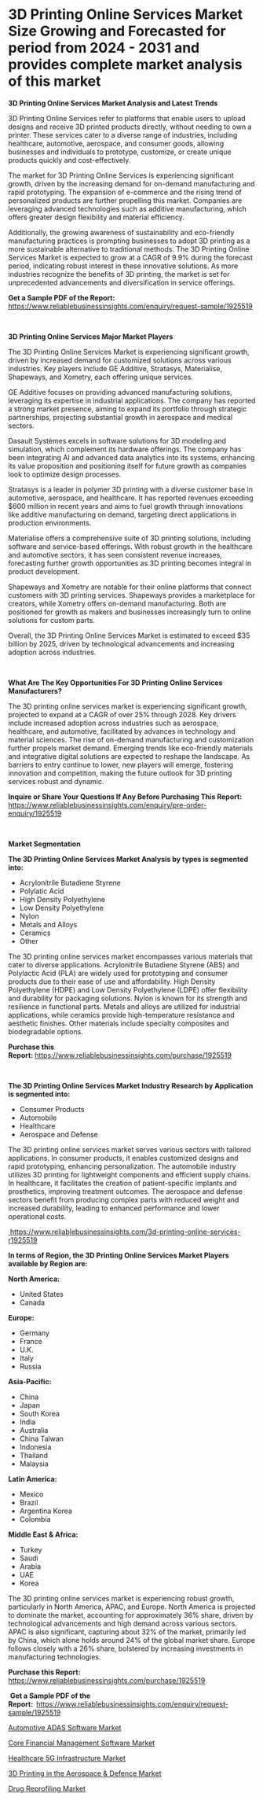 <p><h1>3D Printing Online Services Market Size Growing and Forecasted for period from 2024 - 2031 and provides complete market analysis of this market</h1></p><p><strong>3D Printing Online Services Market Analysis and Latest Trends</strong></p>
<p><p>3D Printing Online Services refer to platforms that enable users to upload designs and receive 3D printed products directly, without needing to own a printer. These services cater to a diverse range of industries, including healthcare, automotive, aerospace, and consumer goods, allowing businesses and individuals to prototype, customize, or create unique products quickly and cost-effectively.</p><p>The market for 3D Printing Online Services is experiencing significant growth, driven by the increasing demand for on-demand manufacturing and rapid prototyping. The expansion of e-commerce and the rising trend of personalized products are further propelling this market. Companies are leveraging advanced technologies such as additive manufacturing, which offers greater design flexibility and material efficiency.</p><p>Additionally, the growing awareness of sustainability and eco-friendly manufacturing practices is prompting businesses to adopt 3D printing as a more sustainable alternative to traditional methods. The 3D Printing Online Services Market is expected to grow at a CAGR of 9.9% during the forecast period, indicating robust interest in these innovative solutions. As more industries recognize the benefits of 3D printing, the market is set for unprecedented advancements and diversification in service offerings.</p></p>
<p><strong>Get a Sample PDF of the Report:&nbsp;</strong> <a href="https://www.reliablebusinessinsights.com/enquiry/request-sample/1925519?utm_campaign=1723&utm_medium=2&utm_source=Github&utm_content=ia&utm_term=24102024&utm_id=3d-printing-online-services">https://www.reliablebusinessinsights.com/enquiry/request-sample/1925519</a></p>
<p>&nbsp;</p>
<p><strong>3D Printing Online Services Major Market Players</strong></p>
<p><p>The 3D Printing Online Services Market is experiencing significant growth, driven by increased demand for customized solutions across various industries. Key players include GE Additive, Stratasys, Materialise, Shapeways, and Xometry, each offering unique services.</p><p>GE Additive focuses on providing advanced manufacturing solutions, leveraging its expertise in industrial applications. The company has reported a strong market presence, aiming to expand its portfolio through strategic partnerships, projecting substantial growth in aerospace and medical sectors.</p><p>Dasault Systèmes excels in software solutions for 3D modeling and simulation, which complement its hardware offerings. The company has been integrating AI and advanced data analytics into its systems, enhancing its value proposition and positioning itself for future growth as companies look to optimize design processes.</p><p>Stratasys is a leader in polymer 3D printing with a diverse customer base in automotive, aerospace, and healthcare. It has reported revenues exceeding $600 million in recent years and aims to fuel growth through innovations like additive manufacturing on demand, targeting direct applications in production environments.</p><p>Materialise offers a comprehensive suite of 3D printing solutions, including software and service-based offerings. With robust growth in the healthcare and automotive sectors, it has seen consistent revenue increases, forecasting further growth opportunities as 3D printing becomes integral in product development.</p><p>Shapeways and Xometry are notable for their online platforms that connect customers with 3D printing services. Shapeways provides a marketplace for creators, while Xometry offers on-demand manufacturing. Both are positioned for growth as makers and businesses increasingly turn to online solutions for custom parts.</p><p>Overall, the 3D Printing Online Services Market is estimated to exceed $35 billion by 2025, driven by technological advancements and increasing adoption across industries.</p></p>
<p>&nbsp;</p>
<p><strong>What Are The Key Opportunities For 3D Printing Online Services Manufacturers?</strong></p>
<p><p>The 3D printing online services market is experiencing significant growth, projected to expand at a CAGR of over 25% through 2028. Key drivers include increased adoption across industries such as aerospace, healthcare, and automotive, facilitated by advances in technology and material sciences. The rise of on-demand manufacturing and customization further propels market demand. Emerging trends like eco-friendly materials and integrative digital solutions are expected to reshape the landscape. As barriers to entry continue to lower, new players will emerge, fostering innovation and competition, making the future outlook for 3D printing services robust and dynamic.</p></p>
<p><strong>Inquire or Share Your Questions If Any Before Purchasing This Report:</strong> <a href="https://www.reliablebusinessinsights.com/enquiry/pre-order-enquiry/1925519?utm_campaign=1723&utm_medium=2&utm_source=Github&utm_content=ia&utm_term=24102024&utm_id=3d-printing-online-services">https://www.reliablebusinessinsights.com/enquiry/pre-order-enquiry/1925519</a></p>
<p>&nbsp;</p>
<p><strong>Market Segmentation</strong></p>
<p><strong>The 3D Printing Online Services Market Analysis by types is segmented into:</strong></p>
<p><ul><li>Acrylonitrile Butadiene Styrene</li><li>Polylatic Acid</li><li>High Density Polyethylene</li><li>Low Density Polyethylene</li><li>Nylon</li><li>Metals and Alloys</li><li>Ceramics</li><li>Other</li></ul></p>
<p><p>The 3D printing online services market encompasses various materials that cater to diverse applications. Acrylonitrile Butadiene Styrene (ABS) and Polylactic Acid (PLA) are widely used for prototyping and consumer products due to their ease of use and affordability. High Density Polyethylene (HDPE) and Low Density Polyethylene (LDPE) offer flexibility and durability for packaging solutions. Nylon is known for its strength and resilience in functional parts. Metals and alloys are utilized for industrial applications, while ceramics provide high-temperature resistance and aesthetic finishes. Other materials include specialty composites and biodegradable options.</p></p>
<p><strong>Purchase this Report:&nbsp;</strong><a href="https://www.reliablebusinessinsights.com/purchase/1925519?utm_campaign=1723&utm_medium=2&utm_source=Github&utm_content=ia&utm_term=24102024&utm_id=3d-printing-online-services">https://www.reliablebusinessinsights.com/purchase/1925519</a></p>
<p>&nbsp;</p>
<p><strong>The 3D Printing Online Services Market Industry Research by Application is segmented into:</strong></p>
<p><ul><li>Consumer Products</li><li>Automobile</li><li>Healthcare</li><li>Aerospace and Defense</li></ul></p>
<p><p>The 3D printing online services market serves various sectors with tailored applications. In consumer products, it enables customized designs and rapid prototyping, enhancing personalization. The automobile industry utilizes 3D printing for lightweight components and efficient supply chains. In healthcare, it facilitates the creation of patient-specific implants and prosthetics, improving treatment outcomes. The aerospace and defense sectors benefit from producing complex parts with reduced weight and increased durability, leading to enhanced performance and lower operational costs.</p></p>
<p><a href="https://www.reliablebusinessinsights.com/3d-printing-online-services-r1925519?utm_campaign=1723&utm_medium=2&utm_source=Github&utm_content=ia&utm_term=24102024&utm_id=3d-printing-online-services">&nbsp;https://www.reliablebusinessinsights.com/3d-printing-online-services-r1925519</a></p>
<p><strong>In terms of Region, the 3D Printing Online Services Market Players available by Region are:</strong></p>
<p>
    <p> <strong> North America: </strong>
        <ul>
            <li>United States</li>
            <li>Canada</li>
        </ul>
        </p> 
    <p> <strong> Europe: </strong>
        <ul>
            <li>Germany</li>
            <li>France</li>
            <li>U.K.</li>
            <li>Italy</li>
            <li>Russia</li>
        </ul>
        </p> 
    <p> <strong> Asia-Pacific: </strong>
        <ul>
            <li>China</li>
            <li>Japan</li>
            <li>South Korea</li>
            <li>India</li>
            <li>Australia</li>
            <li>China Taiwan</li>
            <li>Indonesia</li>
            <li>Thailand</li>
            <li>Malaysia</li>
        </ul>
        </p> 
    <p> <strong> Latin America: </strong>
        <ul>
            <li>Mexico</li>
            <li>Brazil</li>
            <li>Argentina Korea</li>
            <li>Colombia</li>
        </ul>
        </p> 
    <p> <strong> Middle East & Africa: </strong>
        <ul>
            <li>Turkey</li>
            <li>Saudi</li>
            <li>Arabia</li>
            <li>UAE</li>
            <li>Korea</li>
        </ul>
    </p>
    </p>
<p><p>The 3D printing online services market is experiencing robust growth, particularly in North America, APAC, and Europe. North America is projected to dominate the market, accounting for approximately 36% share, driven by technological advancements and high demand across various sectors. APAC is also significant, capturing about 32% of the market, primarily led by China, which alone holds around 24% of the global market share. Europe follows closely with a 26% share, bolstered by increasing investments in manufacturing technologies.</p></p>
<p><strong>Purchase this Report: </strong><a href="https://www.reliablebusinessinsights.com/purchase/1925519?utm_campaign=1723&utm_medium=2&utm_source=Github&utm_content=ia&utm_term=24102024&utm_id=3d-printing-online-services">https://www.reliablebusinessinsights.com/purchase/1925519</a></p>
<p>&nbsp;<strong>Get a Sample PDF of the Report:&nbsp;&nbsp;</strong><a href="https://www.reliablebusinessinsights.com/enquiry/request-sample/1925519?utm_campaign=1723&utm_medium=2&utm_source=Github&utm_content=ia&utm_term=24102024&utm_id=3d-printing-online-services">https://www.reliablebusinessinsights.com/enquiry/request-sample/1925519</a></p>
<p><strong></strong></p>
<p><p><a href="https://www.linkedin.com/pulse/comprehensive-automotive-adas-software-market-report-regional-whxke?utm_campaign=1723&utm_medium=2&utm_source=Github&utm_content=ia&utm_term=24102024&utm_id=3d-printing-online-services">Automotive ADAS Software Market</a></p><p><a href="https://www.linkedin.com/pulse/emerging-trends-core-financial-management-software-market-hfqze?utm_campaign=1723&utm_medium=2&utm_source=Github&utm_content=ia&utm_term=24102024&utm_id=3d-printing-online-services">Core Financial Management Software Market</a></p><p><a href="https://www.linkedin.com/pulse/analyzing-global-healthcare-5g-infrastructure-market-growth-hk5je?utm_campaign=1723&utm_medium=2&utm_source=Github&utm_content=ia&utm_term=24102024&utm_id=3d-printing-online-services">Healthcare 5G Infrastructure Market</a></p><p><a href="https://www.linkedin.com/pulse/analyzing-3d-printing-aerospace-defence-market-dynamics-itrhe?utm_campaign=1723&utm_medium=2&utm_source=Github&utm_content=ia&utm_term=24102024&utm_id=3d-printing-online-services">3D Printing in the Aerospace & Defence Market</a></p><p><a href="https://www.linkedin.com/pulse/drug-reprofiling-market-emerging-trends-future-prospects-fkm1e?utm_campaign=1723&utm_medium=2&utm_source=Github&utm_content=ia&utm_term=24102024&utm_id=3d-printing-online-services">Drug Reprofiling Market</a></p></p>